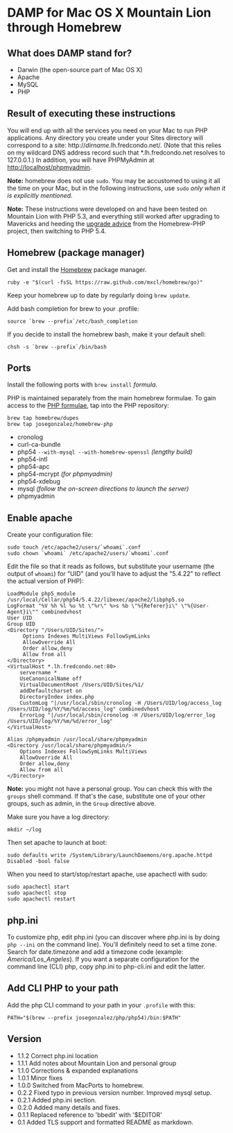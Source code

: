 # DAMP for Mac OS X Mountain Lion through Homebrew

## What does DAMP stand for?

* Darwin (the open-source part of Mac OS X)
* Apache
* MySQL
* PHP

## Result of executing these instructions

You will end up with all the services you need on your Mac to run PHP
applications. Any directory you create under your Sites directory will
correspond to a site: http://<var>dirname</var>.lh.fredcondo.net/. (Note that
this relies on my wildcard DNS address record such that *.lh.fredcondo.net
resolves to 127.0.0.1.) In addition, you will have PHPMyAdmin at
<http://localhost/phpmyadmin>.

**Note:** homebrew does not use `sudo`. You may be accustomed to using it all
the time on your Mac, but in the following instructions, use `sudo` *only when
it is explicitly mentioned.*

**Note:** These instructions were developed on and have been tested on Mountain
Lion with PHP 5.3, and everything still worked after upgrading to Mavericks and
heeding the [upgrade advice][mavad] from the Homebrew-PHP project, then
switching to PHP 5.4.

## Homebrew (package manager)

Get and install the [Homebrew][brew] package manager.

	ruby -e "$(curl -fsSL https://raw.github.com/mxcl/homebrew/go)"

Keep your homebrew up to date by regularly doing `brew update`.

Add bash completion for brew to your .profile:

	source `brew --prefix`/etc/bash_completion

If you decide to install the homebrew bash, make it your default shell:

	chsh -s `brew --prefix`/bin/bash

## Ports

Install the following ports with `brew install` *formula*.

PHP is maintained separately from the main homebrew formulae. To gain access to
the [PHP formulae][github], tap into the PHP repository:

	brew tap homebrew/dupes
	brew tap josegonzalez/homebrew-php

* cronolog
* curl-ca-bundle
* php54 `--with-mysql --with-homebrew-openssl` _(lengthy build)_
* php54-intl
* php54-apc
* php54-mcrypt _(for phpmyadmin)_
* php54-xdebug
* mysql _(follow the on-screen directions to launch the server)_
* phpmyadmin

## Enable apache

Create your configuration file:

	sudo touch /etc/apache2/users/`whoami`.conf
	sudo chown `whoami` /etc/apache2/users/`whoami`.conf

Edit the file so that it reads as follows, but substitute your username (the
output of `whoami`) for "UID" (and you'll have to adjust the "5.4.22" to
reflect the actual version of PHP):

	LoadModule php5_module    /usr/local/Cellar/php54/5.4.22/libexec/apache2/libphp5.so
	LogFormat "%V %h %l %u %t \"%r\" %>s %b \"%{Referer}i\" \"%{User-Agent}i\"" combinedvhost
	User UID
	Group UID
	<Directory "/Users/UID/Sites/">
		 Options Indexes MultiViews FollowSymLinks
		 AllowOverride All
		 Order allow,deny
		 Allow from all
	</Directory>
	<VirtualHost *.lh.fredcondo.net:80>
		servername *
		UseCanonicalName off
		VirtualDocumentRoot /Users/UID/Sites/%1/
		addDefaultcharset on
		DirectoryIndex index.php
		CustomLog "|/usr/local/sbin/cronolog -H /Users/UID/log/access_log /Users/UID/log/%Y/%m/%d/access_log" combinedvhost
		ErrorLog "|/usr/local/sbin/cronolog -H /Users/UID/log/error_log /Users/UID/log/%Y/%m/%d/error_log"
	</VirtualHost>

	Alias /phpmyadmin /usr/local/share/phpmyadmin
	<Directory /usr/local/share/phpmyadmin/>
		Options Indexes FollowSymLinks MultiViews
		AllowOverride All
		Order allow,deny
		Allow from all
	</Directory>

**Note:** you might not have a personal group. You can check this with the
`groups` shell command. If that's the case, substitute one of your other groups,
such as admin, in the `Group` directive above.

Make sure you have a log directory:

	mkdir ~/log

Then set apache to launch at boot:

	sudo defaults write /System/Library/LaunchDaemons/org.apache.httpd Disabled -bool false

When you need to start/stop/restart apache, use apachectl with sudo:

	sudo apachectl start
	sudo apachectl stop
	sudo apachectl restart

## php.ini

To customize php, edit php.ini (you can discover where php.ini is by doing `php --ini`
on the command line). You'll definitely need to set a time zone. Search for
date.timezone and add a timezone code (example: *America/Los_Angeles*). If you
want a separate configuration for the command line (CLI) php, copy php.ini to
php-cli.ini and edit the latter.

## Add CLI PHP to your path

Add the php CLI command to your path in your `.profile` with this:

	PATH="$(brew --prefix josegonzalez/php/php54)/bin:$PATH"

## Version
* 1.1.2 Correct php.ini location
* 1.1.1 Add notes about Mountain Lion and personal group
* 1.1.0 Corrections & expanded explanations
* 1.0.1 Minor fixes
* 1.0.0 Switched from MacPorts to homebrew.
* 0.2.2 Fixed typo in previous version number. Improved mysql setup.
* 0.2.1 Added php.ini section.
* 0.2.0 Added many details and fixes.
* 0.1.1  Replaced reference to 'bbedit' with '$EDITOR'
* 0.1 Added TLS support and formatted README as markdown.

[brew]: http://brew.sh/
[github]: https://github.com/josegonzalez/homebrew-php
[mavad]: https://github.com/josegonzalez/homebrew-php#common-upgrade-issues